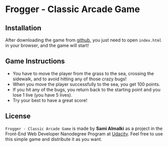 Frogger - Classic Arcade Game
===============================

## Installation

After downloading the game from [github](https://github.com/sami-almalki/frontend-nanodegree-arcade-game), you just need to open `index.html` in your browser, and the game will start!

## Game Instructions

* You have to move the player from the grass to the sea, crossing the sidewalk, and to avoid hitting any of those crazy bugs!
* When you move the player successfully to the sea, you get 100 points.
* If you hit any of the bugs, you return back to the starting point and you lose 1 live (you have 5 lives).
* Try your best to have a great score!

## License

`Frogger - Classic Arcade Game` is made by **Sami Almalki** as a project in the Front-End Web Developer Nanodegree Program at [Udacity](https://www.udacity.com/course/front-end-web-developer-nanodegree--nd001). Feel free to use this simple game and distribute it as you want.
